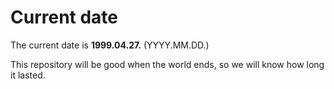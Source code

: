 # Current date

The current date is **1999.04.27.** (YYYY.MM.DD.)

This repository will be good when the world ends, so we will know how long it lasted.